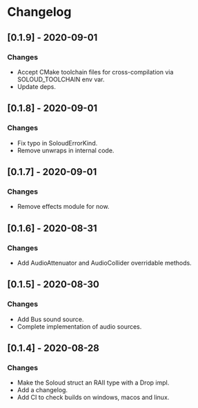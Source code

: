 # Changelog

## [0.1.9] - 2020-09-01
### Changes
- Accept CMake toolchain files for cross-compilation via SOLOUD_TOOLCHAIN env var.
- Update deps.

## [0.1.8] - 2020-09-01
### Changes
- Fix typo in SoloudErrorKind.
- Remove unwraps in internal code.

## [0.1.7] - 2020-09-01
### Changes
- Remove effects module for now.

## [0.1.6] - 2020-08-31
### Changes
- Add AudioAttenuator and AudioCollider overridable methods.


## [0.1.5] - 2020-08-30
### Changes
- Add Bus sound source.
- Complete implementation of audio sources.

## [0.1.4] - 2020-08-28
### Changes
- Make the Soloud struct an RAII type with a Drop impl.
- Add a changelog.
- Add CI to check builds on windows, macos and linux.